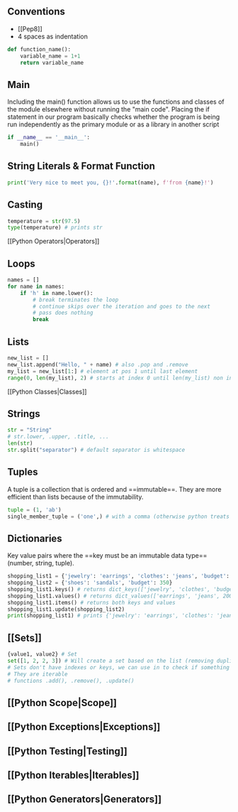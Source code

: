 
## Conventions
- [[Pep8]]
- 4 spaces as indentation
```python
def function_name():
	variable_name = 1+1
	return variable_name
```

## Main 
Including the main() function allows us to use the functions and classes of the module elsewhere without running the "main code".
Placing the if statement in our program basically checks whether the program is being run independently as the primary module or as a library in another script
```python
if __name__ == '__main__':
    main()
```

## String Literals & Format Function
```python
print('Very nice to meet you, {}!'.format(name), f'from {name}!')
```

## Casting
```python
temperature = str(97.5)
type(temperature) # prints str
```

[[Python Operators|Operators]]

## Loops
```python
names = []
for name in names:
    if 'h' in name.lower():
        # break terminates the loop
        # continue skips over the iteration and goes to the next
        # pass does nothing
        break
```

##  Lists
```python
new_list = []
new_list.append("Hello, " + name) # also .pop and .remove
my_list = new_list[1:] # element at pos 1 until last element
range(0, len(my_list), 2) # starts at index 0 until len(my_list) non inclusive with a step of 2
```

[[Python Classes|Classes]]

## Strings
```python
str = "String"
# str.lower, .upper, .title, ...
len(str)
str.split("separator") # default separator is whitespace
```

## Tuples
A tuple is a collection that is ordered and ==immutable==.
They are more efficient than lists because of the immutability.
```python
tuple = (1, 'ab')
single_member_tuple = ('one',) # with a comma (otherwise python treats it as a parenthesis and doesn't create a tuple)
```

## Dictionaries
Key value pairs where the ==key must be an immutable data type== (number, string, tuple).
```python
shopping_list1 = {'jewelry': 'earrings', 'clothes': 'jeans', 'budget': 200}
shopping_list2 = {'shoes': 'sandals', 'budget': 350}
shopping_list1.keys() # returns dict_keys(['jewelry', 'clothes', 'budget'])
shopping_list1.values() # returns dict_values(['earrings', 'jeans', 200])
shopping_list1.items() # returns both keys and values
shopping_list1.update(shopping_list2)
print(shopping_list1) # prints {'jewelry': 'earrings', 'clothes': 'jeans', 'budget': 350, 'shoes': 'sandal
```

## [[Sets]]
```python
{value1, value2} # Set
set([1, 2, 2, 3]) # Will create a set based on the list (removing duplicates)
# Sets don't have indexes or keys, we can use in to check if something is in the set
# They are iterable
# functions .add(), .remove(), .update()
```

## [[Python Scope|Scope]]

## [[Python Exceptions|Exceptions]]

## [[Python Testing|Testing]]

## [[Python Iterables|Iterables]]

## [[Python Generators|Generators]]
